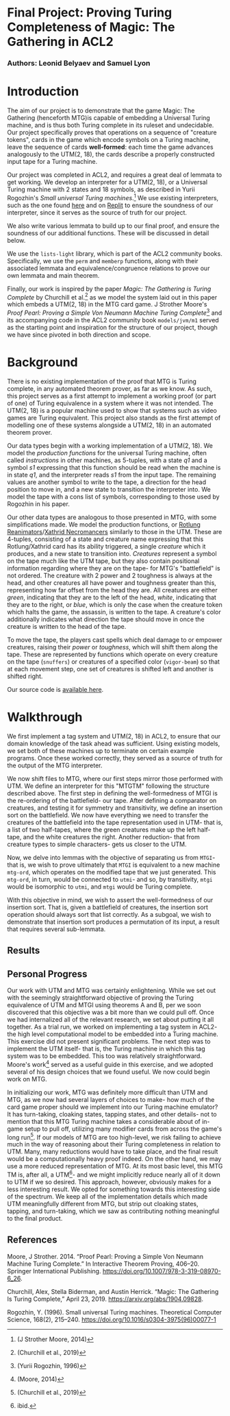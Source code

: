 # Final Project: Proving Turing Completeness of Magic: The Gathering in ACL2
### Authors: Leonid Belyaev and Samuel Lyon

# Introduction
The aim of our project is to demonstrate that the game Magic: The Gathering (henceforth MTG)is capable of embedding a Universal Turing machine, and is thus both Turing complete in its ruleset and undecidable. Our project specifically proves that operations on a sequence of "creature tokens", cards in the game which encode symbols on a Turing machine, leave the sequence of cards **well-formed**: each time the game advances analogously to the UTM(2, 18), the cards describe a properly constructed input tape for a Turing machine.

Our project was completed in ACL2, and requires a great deal of lemmata to get working. We develop an interpreter for a UTM(2, 18), or a Universal Turing machine with 2 states and 18 symbols, as described in Yurii Rogozhin's *Small universal Turing machines*.[^1] We use existing interpreters, such as the one found [here](http://www.nearly42.org/misc/tm/tm.html) and on [Replit](https://repl.it/@Quantumplation/UTM218) to ensure the soundness of our interpreter, since it serves as the source of truth for our project.

We also write various lemmata to build up to our final proof, and ensure the soundness of our additional functions. These will be discussed in detail below.

We use the `lists-light` library, which is part of the ACL2 community books. Specifically, we use the `perm` and `memberp` functions, along with their associated lemmata and equivalence/congruence relations to prove our own lemmata and main theorem.

Finally, our work is inspired by the paper *Magic: The Gathering is Turing Complete* by Churchill et al.[^2] as we model the system laid out in this paper which embeds a UTM(2, 18) in the MTG card game. J Strother Moore's *Proof Pearl: Proving a Simple Von Neumann Machine Turing Complete*[^3] and its accompanying code in the ACL2 community book `models/jvm/m1` served as the starting point and inspiration for the structure of our project, though we have since pivoted in both direction and scope.
<!-- might mention Rogozhin paper here as well, though we already did kinda mention it -->

[^1]: (J Strother Moore, 2014)
[^2]: (Churchill et al., 2019)
[^3]:(Yurii Rogozhin, 1996)

# Background

There is no existing implementation of the proof that MTG is Turing complete, in any automated theorem prover, as far as we know. As such, this project serves as a first attempt to implement a working proof (or part of one) of Turing equivalence in a system where it was not intended. The UTM(2, 18) is a popular machine used to show that systems such as video games are Turing equivalent. This project also stands as the first attempt of modelling one of these systems alongside a UTM(2, 18) in an automated theorem prover. 

Our data types begin with a working implementation of a UTM(2, 18). We model the *production functions* for the universal Turing machine, often called *instructions* in other machines, as 5-tuples, with a state *q1* and a symbol *s1* expressing that this function should be read when the machine is in state *q1*, and the interpreter reads *s1* from the input tape. The remaining values are another symbol to write to the tape, a direction for the head position to move in, and a new state to transition the interpreter into. We model the tape with a cons list of symbols, corresponding to those used by Rogozhin in his paper.

Our other data types are analogous to those presented in MTG, with some simplifications made. We model the production functions, or [Rotlung Reanimators](https://scryfall.com/card/ons/164/rotlung-reanimator)/[Xathrid Necromancers](https://scryfall.com/card/c20/141/xathrid-necromancer) similarly to those in the UTM. These are 4-tuples, consisting of a state and creature name expressing that this Rotlung/Xathrid card has its ability triggered, a single *creature* which it produces, and a new state to transition into. *Creatures* represent a symbol on the tape much like the UTM tape, but they also contain positional information regarding where they are on the tape- for MTG's "battlefield" is not ordered. The creature with 2 power and 2 toughness is always at the head, and other creatures all have power and toughness greater than this, representing how far offset from the head they are. All creatures are either *green*, indicating that they are to the left of the head, *white*, indicating that they are to the right, or *blue*, which is only the case when the creature token which halts the game, the assassin, is written to the tape. A creature's color additionally indicates what direction the tape should move in once the creature is written to the head of the tape.

To move the tape, the players cast spells which deal damage to or empower creatures, raising their *power* or *toughness*, which will shift them along the tape. These are represented by functions which operate on every creature on the tape (`snuffers`) or creatures of a specified color (`vigor-beam`) so that at each movement step, one set of creatures is shifted left and another is shifted right.

Our source code is [available here](https://github.com/soulwa/mtg-tm).

# Walkthrough

We first implement a tag system and UTM(2, 18) in ACL2, to ensure that our domain knowledge of the task ahead was sufficient. Using existing models, we set both of these machines up to terminate on certain example programs. Once these worked correctly, they served as a source of truth for the output of the MTG interpreter.

We now shift files to MTG, where our first steps mirror those performed with UTM. We define an interpreter for this "MTGTM" following the structure described above. The first step in defining the well-formedness of MTGI is the re-ordering of the battlefield- our tape. After defining a comparator on creatures, and testing it for symmetry and transitivity, we define an insertion sort on the battlefield. We now have everything we need to transfer the creatures of the battlefield into the tape representation used in UTM- that is, a list of two half-tapes, where the green creatures make up the left half-tape, and the white creatures the right. Another reduction- that from creature types to simple characters- gets us closer to the UTM. 

Now, we delve into lemmas with the objective of separating us from `MTGI`- that is, we wish to prove ultimately that `MTGI` is equivalent to a new machine `mtg-ord`, which operates on the modified tape that we just generated. This `mtg-ord`, in turn, would be connected to `utmi`- and so, by transitivity, `mtgi` would be isomorphic to `utmi`, and `mtgi` would be Turing complete.

With this objective in mind, we wish to assert the well-formedness of our insertion sort. That is, given a battlefield of creatures, the insertion sort operation should always sort that list correctly. As a subgoal, we wish to demonstrate that insertion sort produces a permutation of its input, a result that requires several sub-lemmata. 

## Results

## Personal Progress

Our work with UTM and MTG was certainly enlightening. While we set out with the seemingly straightforward objective of proving the Turing equivalence of UTM and MTGI using theorems A and B, per  we soon discovered that this objective was a bit more than we could pull off. Once we had internalized all of the relevant research, we set about putting it all together. As a trial run, we worked on implementing a tag system in ACL2- the high level computational model to be embedded into a Turing machine. This exercise did not present significant problems. The next step was to implement the UTM itself- that is, the Turing machine in which this tag system was to be embedded. This too was relatively straightforward. Moore's work[^4] served as a useful guide in this exercise, and we adopted several of his design choices that we found useful. We now could begin work on MTG.

In initializing our work, MTG was definitely more difficult than UTM and MTG, as we now had several layers of choices to make- how much of the card game proper should we implement into our Turing machine emulator? It has turn-taking, cloaking states, tapping states, and other details- not to mention that this MTG Turing machine takes a considerable about of in-game setup to pull off, utilizing many modifier cards from across the game's long run[^5]. If our models of MTG are too high-level, we risk failing to achieve much in the way of reasoning about their Turing completeness in relation to UTM. Many, many reductions would have to take place, and the final result would be a computationally heavy proof indeed. On the other hand, we may use a more reduced representation of MTG. At its most basic level, this MTG TM is, after all, a UTM[^6]- and we might implicitly reduce nearly all of it down to UTM if we so desired. This approach, however, obviously makes for a less interesting result. We opted for something towards this interesting side of the spectrum. We keep all of the implementation details which made UTM meaningfully different from MTG, but strip out cloaking states, tapping, and turn-taking, which we saw as contributing nothing meaningful to the final product. 

[^4]: (Moore, 2014)
[^5]:(Churchill et al., 2019)
[^6]: ibid.



## References

Moore, J Strother. 2014. “Proof Pearl: Proving a Simple Von Neumann  Machine Turing Complete.” In Interactive Theorem Proving, 406–20.  Springer International Publishing.  https://doi.org/10.1007/978-3-319-08970-6_26.

Churchill, Alex, Stella Biderman, and Austin Herrick. “Magic: The Gathering Is Turing Complete,” April 23, 2019. https://arxiv.org/abs/1904.09828. 

Rogozhin, Y. (1996). Small universal Turing machines. Theoretical  Computer Science, 168(2), 215–240.  https://doi.org/10.1016/s0304-3975(96)00077-1



